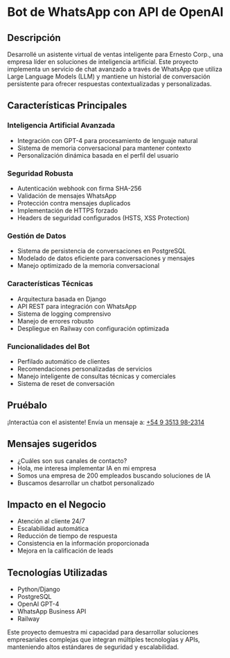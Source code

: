 # Bot de WhatsApp con API de OpenAI

## Descripción
Desarrollé un asistente virtual de ventas inteligente para Ernesto Corp., una empresa líder en soluciones de inteligencia artificial. Este proyecto implementa un servicio de chat avanzado a través de WhatsApp que utiliza Large Language Models (LLM) y mantiene un historial de conversación persistente para ofrecer respuestas contextualizadas y personalizadas.

## Características Principales

### Inteligencia Artificial Avanzada
- Integración con GPT-4 para procesamiento de lenguaje natural
- Sistema de memoria conversacional para mantener contexto
- Personalización dinámica basada en el perfil del usuario

### Seguridad Robusta
- Autenticación webhook con firma SHA-256
- Validación de mensajes WhatsApp
- Protección contra mensajes duplicados
- Implementación de HTTPS forzado
- Headers de seguridad configurados (HSTS, XSS Protection)

### Gestión de Datos
- Sistema de persistencia de conversaciones en PostgreSQL
- Modelado de datos eficiente para conversaciones y mensajes
- Manejo optimizado de la memoria conversacional

### Características Técnicas
- Arquitectura basada en Django
- API REST para integración con WhatsApp
- Sistema de logging comprensivo
- Manejo de errores robusto
- Despliegue en Railway con configuración optimizada

### Funcionalidades del Bot
- Perfilado automático de clientes
- Recomendaciones personalizadas de servicios
- Manejo inteligente de consultas técnicas y comerciales
- Sistema de reset de conversación

## Pruébalo
¡Interactúa con el asistente! Envía un mensaje a:
[+54 9 3513 98-2314](https://wa.me/5493513982314?text=Hola!)

## Mensajes sugeridos 

- ¿Cuáles son sus canales de contacto?
- Hola, me interesa implementar IA en mi empresa
- Somos una empresa de 200 empleados buscando soluciones de IA
- Buscamos desarrollar un chatbot personalizado

## Impacto en el Negocio
- Atención al cliente 24/7
- Escalabilidad automática
- Reducción de tiempo de respuesta
- Consistencia en la información proporcionada
- Mejora en la calificación de leads

## Tecnologías Utilizadas
- Python/Django
- PostgreSQL
- OpenAI GPT-4
- WhatsApp Business API
- Railway

Este proyecto demuestra mi capacidad para desarrollar soluciones empresariales complejas que integran múltiples tecnologías y APIs, manteniendo altos estándares de seguridad y escalabilidad.
